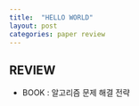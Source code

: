 ```yaml
---
title:  "HELLO WORLD"
layout: post
categories: paper review
---
```


## REVIEW
* BOOK : 알고리즘 문제 해결 전략